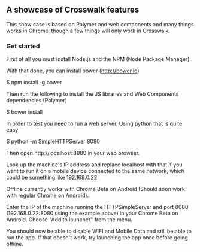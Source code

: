 ## A showcase of Crosswalk features

This show case is based on Polymer and web components and many things works in Chrome, though a few things will only work in Crosswalk.

### Get started

First of all you must install Node.js and the NPM (Node Package Manager).

With that done, you can install bower (http://bower.io)

$ npm install -g bower

Then run the following to install the JS libraries and Web Components dependencies (Polymer)

$ bower install

In order to test you need to run a web server. Using python that is quite easy

$ python -m SimpleHTTPServer 8080

Then open http://localhost:8080 in your web browser.

Look up the machine's IP address and replace localhost with that if you want to run it on a mobile device connected to the same network, which could be something like 192.168.0.22

Offline currently works with Chrome Beta on Android (Should soon work with regular Chrome on Android).

Enter the IP of the machine running the HTTPSimpleServer and port 8080 (192.168.0.22:8080 using the example above) in your Chrome Beta on Android. Choose "Add to launcher" from the menu.

You should now be able to disable WIFI and Mobile Data and still be able to run the app. If that doesn't work, try launching the app once before going offline.
